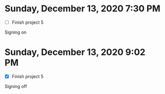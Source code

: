 # Sunday, December 13, 2020 7:30 PM
- [ ] Finish project 5

Signing on 

# Sunday, December 13, 2020 9:02 PM
- [X] Finish project 5

Signing off 